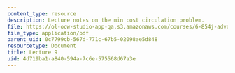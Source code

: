 ```yaml
---
content_type: resource
description: Lecture notes on the min cost circulation problem.
file: https://ol-ocw-studio-app-qa.s3.amazonaws.com/courses/6-854j-advanced-algorithms-fall-2008/4d719ba1a840594a7c6e575568d67a3e_lect10_15.pdf
file_type: application/pdf
parent_uid: 0c7799cb-567d-771c-67b5-02098ae5d848
resourcetype: Document
title: Lecture 9
uid: 4d719ba1-a840-594a-7c6e-575568d67a3e
---
```

